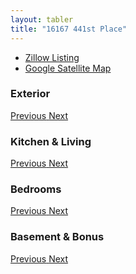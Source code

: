 ```yaml
---
layout: tabler
title: "16167 441st Place"
---
```


* [Zillow Listing](https://www.zillow.com/homedetails/16167-441st-Pl-SE-North-Bend-WA-98045/48817262_zpid/)
* [Google Satellite Map](https://goo.gl/maps/uBCsPSi2kbr)

<div class="card">
  <div class="card-header">
    <h3 class="card-title">Exterior</h3>
  </div>
  <div class="card-body">
    <div id="carousel-controls" class="carousel slide" data-ride="carousel">
      <div class="carousel-inner">
        <div class="carousel-item active">
          <img class="d-block w-100" alt="" src="/northbend-home/approach.jpg" data-holder-rendered="true">
        </div>
        <div class="carousel-item">
          <img class="d-block w-100" alt="" src="/northbend-home/front.jpg" data-holder-rendered="true">
        </div>
        <div class="carousel-item">
          <img class="d-block w-100" alt="" src="/northbend-home/driveway.jpg" data-holder-rendered="true">
        </div>
        <div class="carousel-item">
          <img class="d-block w-100" alt="" src="/northbend-home/aerial.jpg" data-holder-rendered="true">
        </div>
        <div class="carousel-item">
          <img class="d-block w-100" alt="" src="/northbend-home/aerial2.jpg" data-holder-rendered="true">
        </div>
        <div class="carousel-item">
          <img class="d-block w-100" alt="" src="/northbend-home/south.jpg" data-holder-rendered="true">
        </div>
      </div>
      <a class="carousel-control-prev" href="#carousel-controls" role="button" data-slide="prev">
        <span class="carousel-control-prev-icon" aria-hidden="true"></span>
        <span class="sr-only">Previous</span>
      </a>
      <a class="carousel-control-next" href="#carousel-controls" role="button" data-slide="next">
        <span class="carousel-control-next-icon" aria-hidden="true"></span>
        <span class="sr-only">Next</span>
      </a>
    </div>
  </div>
</div>

<div class="card">
  <div class="card-header">
    <h3 class="card-title">Kitchen &amp; Living</h3>
  </div>
  <div class="card-body">
    <div id="carousel-controls3" class="carousel slide" data-ride="carousel">
      <div class="carousel-inner">
        <div class="carousel-item active">
          <img class="d-block w-100" alt="" src="/northbend-home/kitchen.jpg" data-holder-rendered="true">
        </div>
        <div class="carousel-item">
          <img class="d-block w-100" alt="" src="/northbend-home/kitchen2.jpg" data-holder-rendered="true">
        </div>
        <div class="carousel-item">
          <img class="d-block w-100" alt="" src="/northbend-home/kitchen3.jpg" data-holder-rendered="true">
        </div>
        <div class="carousel-item">
          <img class="d-block w-100" alt="" src="/northbend-home/kitchen4.jpg" data-holder-rendered="true">
        </div>
        <div class="carousel-item">
          <img class="d-block w-100" alt="" src="/northbend-home/dining.jpg" data-holder-rendered="true">
        </div>
        <div class="carousel-item">
          <img class="d-block w-100" alt="" src="/northbend-home/dining2.jpg" data-holder-rendered="true">
        </div>
        <div class="carousel-item">
          <img class="d-block w-100" alt="" src="/northbend-home/living.jpg" data-holder-rendered="true">
        </div>
        <div class="carousel-item">
          <img class="d-block w-100" alt="" src="/northbend-home/living2.jpg" data-holder-rendered="true">
        </div>
        <div class="carousel-item">
          <img class="d-block w-100" alt="" src="/northbend-home/living3.jpg" data-holder-rendered="true">
        </div>
      </div>
      <a class="carousel-control-prev" href="#carousel-controls3" role="button" data-slide="prev">
        <span class="carousel-control-prev-icon" aria-hidden="true"></span>
        <span class="sr-only">Previous</span>
      </a>
      <a class="carousel-control-next" href="#carousel-controls3" role="button" data-slide="next">
        <span class="carousel-control-next-icon" aria-hidden="true"></span>
        <span class="sr-only">Next</span>
      </a>
    </div>
  </div>
</div>

<div class="card">
  <div class="card-header">
    <h3 class="card-title">Bedrooms</h3>
  </div>
  <div class="card-body">
    <div id="carousel-controls4" class="carousel slide" data-ride="carousel">
      <div class="carousel-inner">
        <div class="carousel-item active">
          <img class="d-block w-100" alt="" src="/northbend-home/master.jpg" data-holder-rendered="true">
        </div>
        <div class="carousel-item">
          <img class="d-block w-100" alt="" src="/northbend-home/master2.jpg" data-holder-rendered="true">
        </div>
        <div class="carousel-item">
          <img class="d-block w-100" alt="" src="/northbend-home/masterbath.jpg" data-holder-rendered="true">
        </div>
        <div class="carousel-item">
          <img class="d-block w-100" alt="" src="/northbend-home/masterbath2.jpg" data-holder-rendered="true">
        </div>
        <div class="carousel-item">
          <img class="d-block w-100" alt="" src="/northbend-home/bedroom.jpg" data-holder-rendered="true">
        </div>
        <div class="carousel-item">
          <img class="d-block w-100" alt="" src="/northbend-home/bedroom2.jpg" data-holder-rendered="true">
        </div>
        <div class="carousel-item">
          <img class="d-block w-100" alt="" src="/northbend-home/bathroom.jpg" data-holder-rendered="true">
        </div>
      </div>
      <a class="carousel-control-prev" href="#carousel-controls4" role="button" data-slide="prev">
        <span class="carousel-control-prev-icon" aria-hidden="true"></span>
        <span class="sr-only">Previous</span>
      </a>
      <a class="carousel-control-next" href="#carousel-controls4" role="button" data-slide="next">
        <span class="carousel-control-next-icon" aria-hidden="true"></span>
        <span class="sr-only">Next</span>
      </a>
    </div>
  </div>
</div>

<div class="card">
  <div class="card-header">
    <h3 class="card-title">Basement &amp; Bonus</h3>
  </div>
  <div class="card-body">
    <div id="carousel-controls2" class="carousel slide" data-ride="carousel">
      <div class="carousel-inner">
        <div class="carousel-item active">
          <img class="d-block w-100" alt="" src="/northbend-home/basement.jpg" data-holder-rendered="true">
        </div>
        <div class="carousel-item">
          <img class="d-block w-100" alt="" src="/northbend-home/basement2.jpg" data-holder-rendered="true">
        </div>
        <div class="carousel-item">
          <img class="d-block w-100" alt="" src="/northbend-home/bonus.jpg" data-holder-rendered="true">
        </div>
      </div>
      <a class="carousel-control-prev" href="#carousel-controls2" role="button" data-slide="prev">
        <span class="carousel-control-prev-icon" aria-hidden="true"></span>
        <span class="sr-only">Previous</span>
      </a>
      <a class="carousel-control-next" href="#carousel-controls2" role="button" data-slide="next">
        <span class="carousel-control-next-icon" aria-hidden="true"></span>
        <span class="sr-only">Next</span>
      </a>
    </div>
  </div>
</div>


